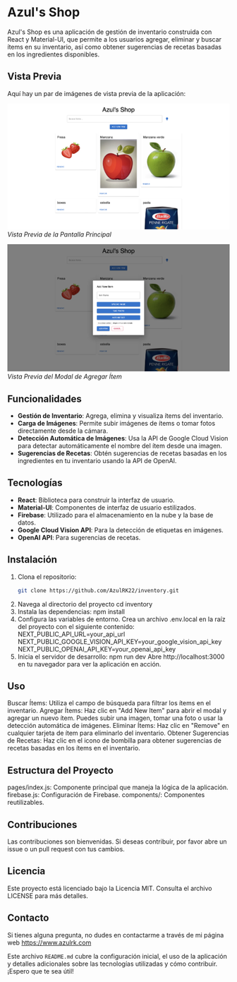 # Azul's Shop

Azul's Shop es una aplicación de gestión de inventario construida con React y Material-UI, que permite a los usuarios agregar, eliminar y buscar ítems en su inventario, así como obtener sugerencias de recetas basadas en los ingredientes disponibles.

## Vista Previa

Aquí hay un par de imágenes de vista previa de la aplicación:

![Vista Previa 1](public/images/1.png)
*Vista Previa de la Pantalla Principal*

![Vista Previa 2](public/images/2.png)
*Vista Previa del Modal de Agregar Ítem*

## Funcionalidades

- **Gestión de Inventario**: Agrega, elimina y visualiza ítems del inventario.
- **Carga de Imágenes**: Permite subir imágenes de ítems o tomar fotos directamente desde la cámara.
- **Detección Automática de Imágenes**: Usa la API de Google Cloud Vision para detectar automáticamente el nombre del ítem desde una imagen.
- **Sugerencias de Recetas**: Obtén sugerencias de recetas basadas en los ingredientes en tu inventario usando la API de OpenAI.

## Tecnologías

- **React**: Biblioteca para construir la interfaz de usuario.
- **Material-UI**: Componentes de interfaz de usuario estilizados.
- **Firebase**: Utilizado para el almacenamiento en la nube y la base de datos.
- **Google Cloud Vision API**: Para la detección de etiquetas en imágenes.
- **OpenAI API**: Para sugerencias de recetas.

## Instalación

1. Clona el repositorio:
   ```bash
   git clone https://github.com/AzulRK22/inventory.git
2. Navega al directorio del proyecto
   cd inventory
3. Instala las dependencias:
   npm install
4. Configura las variables de entorno. Crea un archivo .env.local en la raíz del proyecto con el siguiente contenido:
    NEXT_PUBLIC_API_URL=your_api_url
    NEXT_PUBLIC_GOOGLE_VISION_API_KEY=your_google_vision_api_key
    NEXT_PUBLIC_OPENAI_API_KEY=your_openai_api_key
5. Inicia el servidor de desarrollo:
   npm run dev
   Abre http://localhost:3000 en tu navegador para ver la aplicación en acción.

## Uso

Buscar Ítems: Utiliza el campo de búsqueda para filtrar los ítems en el inventario.
Agregar Ítems: Haz clic en "Add New Item" para abrir el modal y agregar un nuevo ítem. Puedes subir una imagen, tomar una foto o usar la detección automática de imágenes.
Eliminar Ítems: Haz clic en "Remove" en cualquier tarjeta de ítem para eliminarlo del inventario.
Obtener Sugerencias de Recetas: Haz clic en el icono de bombilla para obtener sugerencias de recetas basadas en los ítems en el inventario.

## Estructura del Proyecto

pages/index.js: Componente principal que maneja la lógica de la aplicación.
firebase.js: Configuración de Firebase.
components/: Componentes reutilizables.

## Contribuciones

Las contribuciones son bienvenidas. Si deseas contribuir, por favor abre un issue o un pull request con tus cambios.

## Licencia

Este proyecto está licenciado bajo la Licencia MIT. Consulta el archivo LICENSE para más detalles.

## Contacto

Si tienes alguna pregunta, no dudes en contactarme a través de mi página web https://www.azulrk.com

Este archivo `README.md` cubre la configuración inicial, el uso de la aplicación y detalles adicionales sobre las tecnologías utilizadas y cómo contribuir. ¡Espero que te sea útil!


